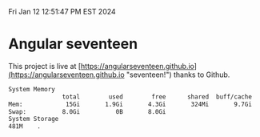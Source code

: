 Fri Jan 12 12:51:47 PM EST 2024

# Angular seventeen


This project is live at [https://angularseventeen.github.io](https://angularseventeen.github.io "seventeen!") thanks to Github.

```bash
System Memory
               total        used        free      shared  buff/cache   available
Mem:            15Gi       1.9Gi       4.3Gi       324Mi       9.7Gi        13Gi
Swap:          8.0Gi          0B       8.0Gi
System Storage
481M	.
